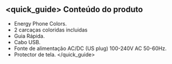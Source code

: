 ## <quick_guide> Conteúdo do produto

* Energy Phone Colors.
* 2 carcaças coloridas incluidas
* Guia Rápida.
* Cabo USB.
* Fonte de alimentação AC/DC (US plug) 100-240V AC 50-60Hz.
* Protector de tela.
</quick_guide>
